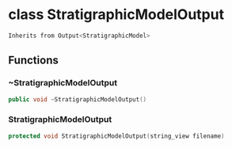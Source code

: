 # class StratigraphicModelOutput

```cpp
Inherits from Output<StratigraphicModel>
```

## Functions

### ~StratigraphicModelOutput

```cpp
public void ~StratigraphicModelOutput()
```

### StratigraphicModelOutput

```cpp
protected void StratigraphicModelOutput(string_view filename)
```
